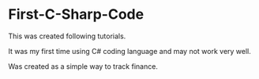 # First-C-Sharp-Code
This was created following tutorials.

It was my first time using C# coding language and may not work very well.

Was created as a simple way to track finance.
